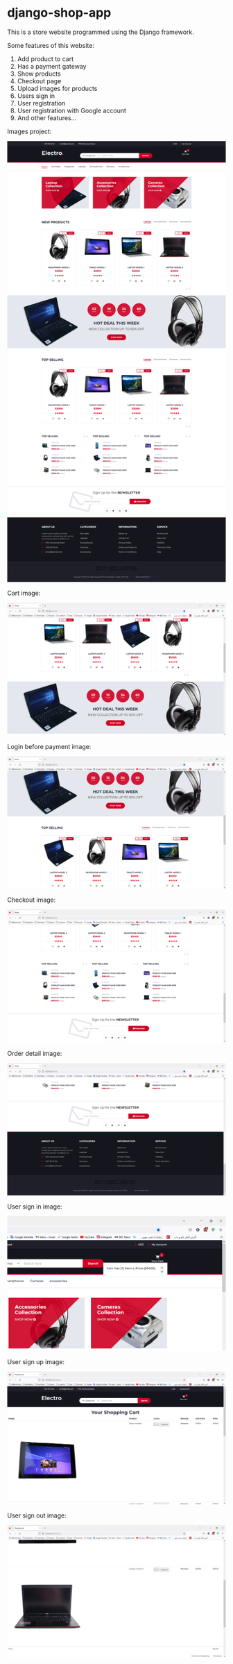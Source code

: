 # django-shop-app
This is a store website programmed using the Django framework.

Some features of this website:
1. Add product to cart
2. Has a payment gateway
3. Show products
4. Checkout page
5. Upload images for products
6. Users sign in
7. User registration
8. User registration with Google account
9. And other features...

Images project:

![Website image](https://github.com/hamedkalhor76/django-shop-app/blob/main/images/img1.png)

Cart image:

![Website image](https://github.com/hamedkalhor76/django-shop-app/blob/main/images/img2.png)

Login before payment image:

![Website image](https://github.com/hamedkalhor76/django-shop-app/blob/main/images/img3.png)

Checkout image:

![Website image](https://github.com/hamedkalhor76/django-shop-app/blob/main/images/img4.png)

Order detail image:

![Website image](https://github.com/hamedkalhor76/django-shop-app/blob/main/images/img5.png)

User sign in image:

![Website image](https://github.com/hamedkalhor76/django-shop-app/blob/main/images/img6.png)

User sign up image:

![Website image](https://github.com/hamedkalhor76/django-shop-app/blob/main/images/img7.png)

User sign out image:

![Website image](https://github.com/hamedkalhor76/django-shop-app/blob/main/images/img8.png)
